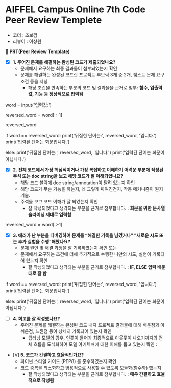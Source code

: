 # AIFFEL Campus Online 7th Code Peer Review Templete

- 코더 : 조보겸
- 리뷰어 : 이상원



🔑 **PRT(Peer Review Template)**

- [X]  **1. 주어진 문제를 해결하는 완성된 코드가 제출되었나요?**
    - 문제에서 요구하는 최종 결과물이 첨부되었는지 확인
    - 문제를 해결하는 완성된 코드란 프로젝트 루브릭 3개 중 2개, 
    퀘스트 문제 요구조건 등을 지칭 
        - 해당 조건을 만족하는 부분의 코드 및 결과물을 근거로 첨부: **함수, 입출력값, 기능 등 정상적으로 입력됨**

word = input('입력값:')

reversed_word = word[::-1]

reversed_word

if word == reversed_word:
  print('뒤집힌 단어는:', reversed_word, '입니다.')
  print('입력된 단어는 회문입니다.')

else:
  print('뒤집힌 단어는:', reversed_word, '입니다.')
  print('입력된 단어는 회문이 아닙니다.')
  
    
- [X]  **2. 전체 코드에서 가장 핵심적이거나 가장 복잡하고 이해하기 어려운 부분에 작성된 
주석 또는 doc string을 보고 해당 코드가 잘 이해되었나요?**
    - 해당 코드 블럭에 doc string/annotation이 달려 있는지 확인
    - 해당 코드가 무슨 기능을 하는지, 왜 그렇게 짜여진건지, 작동 메커니즘이 뭔지 기술.
    - 주석을 보고 코드 이해가 잘 되었는지 확인
        - 잘 작성되었다고 생각되는 부분을 근거로 첨부합니다. : **회문을 위한 문사열 슬라이싱 제대로 입력함**

 reversed_word = word[::-1]
        
- [X]  **3. 에러가 난 부분을 디버깅하여 문제를 “해결한 기록을 남겼거나” 
”새로운 시도 또는 추가 실험을 수행”해봤나요?**
    - 문제 원인 및 해결 과정을 잘 기록하였는지 확인 또는
    - 문제에서 요구하는 조건에 더해 추가적으로 수행한 나만의 시도, 
    실험이 기록되어 있는지 확인
        - 잘 작성되었다고 생각되는 부분을 근거로 첨부합니다. : **IF, ELSE 입력 배운대로 잘 함**

if word == reversed_word:
  print('뒤집힌 단어는:', reversed_word, '입니다.')
  print('입력된 단어는 회문입니다.')

else:
  print('뒤집힌 단어는:', reversed_word, '입니다.')
  print('입력된 단어는 회문이 아닙니다.')

- [ ]  **4. 회고를 잘 작성했나요?**
    - 주어진 문제를 해결하는 완성된 코드 내지 프로젝트 결과물에 대해
    배운점과 아쉬운점, 느낀점 등이 상세히 기록되어 있는지 확인
        - 딥러닝 모델의 경우,
        인풋이 들어가 최종적으로 아웃풋이 나오기까지의 전체 흐름을 도식화하여 
        모델 아키텍쳐에 대한 이해를 돕고 있는지 확인 : 

- [V]  **5. 코드가 간결하고 효율적인가요?**
    - 파이썬 스타일 가이드 (PEP8) 를 준수하였는지 확인
    - 코드 중복을 최소화하고 범용적으로 사용할 수 있도록 모듈화(함수화) 했는지
        - 잘 작성되었다고 생각되는 부분을 근거로 첨부합니다. : **매우 간결하고 효율적으로 작성됨**
